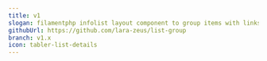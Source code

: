 ```yaml
---
title: v1
slogan: filamentphp infolist layout component to group items with links, icons and badges
githubUrl: https://github.com/lara-zeus/list-group
branch: v1.x
icon: tabler-list-details
---
```

